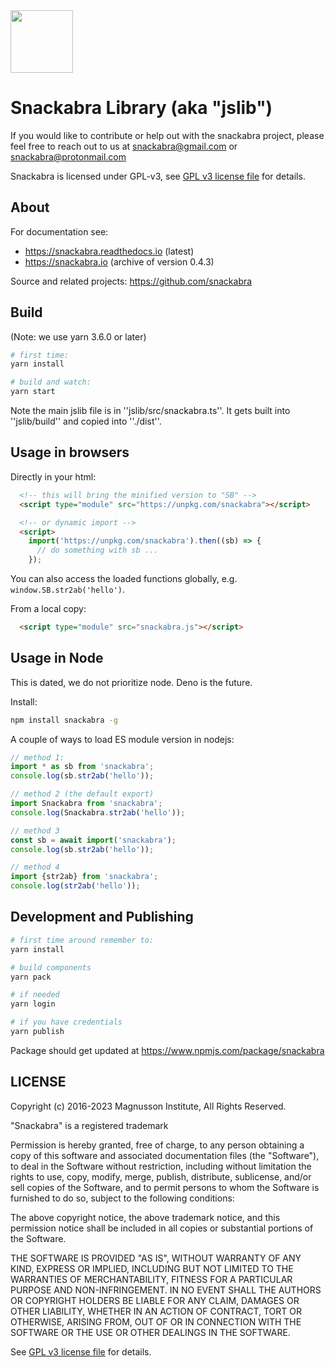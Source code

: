 <img src="https://user-images.githubusercontent.com/844289/156240563-cfa8d1ff-fd55-43d7-a867-e9e7c77d183e.svg" width="100">

# Snackabra Library (aka "jslib")

If you would like to contribute or help out with the snackabra
project, please feel free to reach out to us at <snackabra@gmail.com> or
<snackabra@protonmail.com>

Snackabra is licensed under GPL-v3, see [GPL v3 license
file](LICENSE.md) for details.

## About

For documentation see:

* <https://snackabra.readthedocs.io> (latest)
* <https://snackabra.io> (archive of version 0.4.3)

Source and related projects: <https://github.com/snackabra>

## Build

(Note: we use yarn 3.6.0 or later)

```bash
# first time:
yarn install

# build and watch:
yarn start
```

Note the main jslib file is in ''jslib/src/snackabra.ts''.
It gets built into ''jslib/build'' and copied into ''./dist''.

## Usage in browsers

Directly in your html:

```html
  <!-- this will bring the minified version to "SB" -->
  <script type="module" src="https://unpkg.com/snackabra"></script>

  <!-- or dynamic import -->
  <script>
    import('https://unpkg.com/snackabra').then((sb) => {
      // do something with sb ...
    });
```

You can also access the loaded functions globally, e.g. ``window.SB.str2ab('hello')``.

From a local copy:

```html
  <script type="module" src="snackabra.js"></script>
```

## Usage in Node

This is dated, we do not prioritize node. Deno is the future.

Install:

```bash
npm install snackabra -g
```

A couple of ways to load ES module version in nodejs:

```javascript
// method 1:
import * as sb from 'snackabra';
console.log(sb.str2ab('hello'));

// method 2 (the default export)
import Snackabra from 'snackabra';
console.log(Snackabra.str2ab('hello'));

// method 3
const sb = await import('snackabra');
console.log(sb.str2ab('hello'));

// method 4
import {str2ab} from 'snackabra';
console.log(str2ab('hello'));
```

## Development and Publishing

```bash
# first time around remember to:
yarn install

# build components
yarn pack

# if needed
yarn login

# if you have credentials
yarn publish
```

Package should get updated at <https://www.npmjs.com/package/snackabra>

## LICENSE

Copyright (c) 2016-2023 Magnusson Institute, All Rights Reserved.

"Snackabra" is a registered trademark

Permission is hereby granted, free of charge, to any person obtaining
a copy of this software and associated documentation files (the
"Software"), to deal in the Software without restriction, including
without limitation the rights to use, copy, modify, merge, publish,
distribute, sublicense, and/or sell copies of the Software, and to
permit persons to whom the Software is furnished to do so, subject to
the following conditions:

The above copyright notice, the above trademark notice, and this
permission notice shall be included in all copies or substantial
portions of the Software.

THE SOFTWARE IS PROVIDED "AS IS", WITHOUT WARRANTY OF ANY KIND,
EXPRESS OR IMPLIED, INCLUDING BUT NOT LIMITED TO THE WARRANTIES OF
MERCHANTABILITY, FITNESS FOR A PARTICULAR PURPOSE AND
NON-INFRINGEMENT. IN NO EVENT SHALL THE AUTHORS OR COPYRIGHT HOLDERS BE
LIABLE FOR ANY CLAIM, DAMAGES OR OTHER LIABILITY, WHETHER IN AN ACTION
OF CONTRACT, TORT OR OTHERWISE, ARISING FROM, OUT OF OR IN CONNECTION
WITH THE SOFTWARE OR THE USE OR OTHER DEALINGS IN THE SOFTWARE.

See [GPL v3 license file](LICENSE.md) for details.
